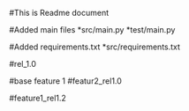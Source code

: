 #This is Readme document

#Added main files
*src/main.py
*test/main.py

#Added requirements.txt
*src/requirements.txt

#rel_1.0

#base feature 1
#featur2_rel1.0

#feature1_rel1.2

